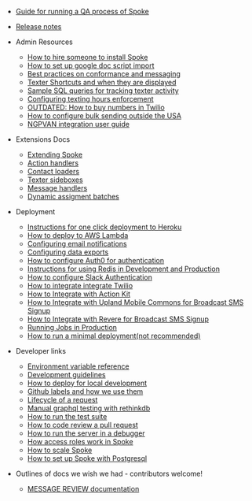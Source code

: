 - [Guide for running a QA process of Spoke](HOWTO_QA_GUIDE.md)
- [Release notes](RELEASE_NOTES.md)

- Admin Resources
  - [How to hire someone to install Spoke](HOWTO_HIRE_SOMEONE_TO_INSTALL_SPOKE.md)
  - [How to set up google doc script import](HOWTO_IMPORT_GOOGLE_DOCS_SCRIPTS_TO_IMPORT.md)
  - [Best practices on conformance and messaging](REFERENCE-best-practices-conformance-messaging.md)
  - [Texter Shortcuts and when they are displayed](REFERENCE-shortcut-rules.md)
  - [Sample SQL queries for tracking texter activity](REFERENCE_TEXTER_ACTIVITY_QUERIES.md)
  - [Configuring texting hours enforcement](HOWTO_TEXTING_HOURS_ENFORCEMENT.md)
  - [OUTDATED: How to buy numbers in Twilio](HOWTO_BUY_NUMBERS_IN_TWILIO.md)
  - [How to configure bulk sending outside the USA](HOWTO-use_bulk_sending_outside_the_USA.md)
  - [NGPVAN integration user guide](REFERENCE-NGPVAN_user_guide.md)

- Extensions Docs
  - [Extending Spoke](HOWTO-extend-spoke.md)
  - [Action handlers](HOWTO-use-action-handlers.md)
  - [Contact loaders](HOWTO-use-contact-loaders.md)
  - [Texter sideboxes](HOWTO-use-texter-sideboxes.md)
  - [Message handlers](HOWTO-use-message-handlers.md)
  - [Dynamic assigment batches](HOWTO-use-dynamicassignment-batches.md)

- Deployment

  - [Instructions for one click deployment to Heroku](HOWTO_HEROKU_DEPLOY.md)
  - [How to deploy to AWS Lambda](HOWTO_DEPLOYING_AWS_LAMBDA.md)
  - [Configuring email notifications](HOWTO_EMAIL_CONFIGURATION.md)
  - [Configuring data exports](HOWTO_DATA_EXPORTING.md)
  - [How to configure Auth0 for authentication](HOWTO-configure-auth0.md)
  - [Instructions for using Redis in Development and Production](HOWTO_CONNECT_WITH_REDIS.md)
  - [How to configure Slack Authentication](HOWTO_INTEGRATE_SLACK_AUTH.md)
  - [How to integrate integrate Twilio](HOWTO_INTEGRATE_TWILIO.md)
  - [How to Integrate with Action Kit](HOWTO_INTEGRATE_WITH_ACTIONKIT.md)
  - [How to Integrate with Upland Mobile Commons for Broadcast SMS Signup](HOWTO_INTEGRATE_WITH_MOBILE_COMMONS.md)
  - [How to Integrate with Revere for Broadcast SMS Signup](HOWTO_INTEGRATE_WITH_REVERE.md)
  - [Running Jobs in Production](PROD_RUNNING_JOBS.md)
  - [How to run a minimal deployment(not recommended)](HOWTO_MINIMALIST_DEPLOY.md)

- Developer links

  - [Environment variable reference](REFERENCE-environment_variables.md)
  - [Development guidelines](EXPLANATION-development-guidelines.md)
  - [How to deploy for local development](HOWTO_DEVELOPMENT_LOCAL_SETUP.md)
  - [Github labels and how we use them](EXPLANATION-labels.md)
  - [Lifecycle of a request](EXPLANATION-request-example.md)
  - [Manual graphql testing with rethinkdb](HOWTO_GRAPHQL_DEBUG.md)
  - [How to run the test suite](HOWTO-run_tests.md)
  - [How to code review a pull request](HOWTO_CODE_REVIEW.md)
  - [How to run the server in a debugger](HOWTO_RUN_THE_SERVER_IN_A_DEBUGGER.md)
  - [How access roles work in Spoke](REFERENCE_ROLES_DESCRIPTION.md)
  - [How to scale Spoke](HOWTO-scale-spoke-plan.md)
  - [How to set up Spoke with Postgresql](HOWTO_USE_POSTGRESQL.md)

- Outlines of docs we wish we had - contributors welcome!

  - [MESSAGE REVIEW documentation](EXPLANATION_MESSAGE_REVIEW.md)
